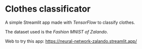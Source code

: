 # Clothes classificator  

A simple Streamlit app made with *TensorFlow* to classify clothes.

The dataset used is the *Fashion MNIST of Zalando*.

Web to try this app: <https://neural-network-zalando.streamlit.app/>
